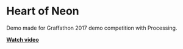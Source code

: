 # Heart of Neon

Demo made for Graffathon 2017 demo competition with Processing.

[**Watch video**](https://www.youtube.com/watch?v=zuym1wbCxZE)
